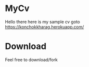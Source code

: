 # MyCv
Hello there here is my sample cv
goto https://konchokkharag.herokuapp.com/
# Download
Feel free to download/fork
